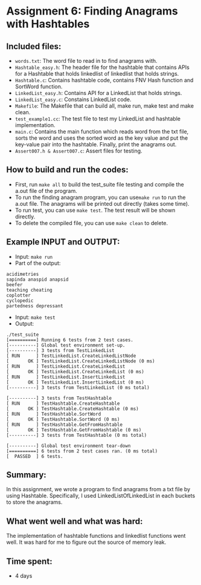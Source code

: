 # Assignment 6: Finding Anagrams with Hashtables


## Included files: 

* ```words.txt```: The word file to read in to find anagrams with. 
* ```Hashtable_easy.h```: The header file for the hashtable that contains APIs for a Hashtable that holds linkedlist of linkedlist that holds strings. 
* ```Hashtable.c```: Contains hashtable code, contains FNV Hash function and SortWord function. 
* ```LinkedList_easy.h```: Contains API for a LinkedList that holds strings. 
* ```LinkedList_easy.c```: Constains LinkedList code. 
* ```Makefile```: The Makefile that can build all, make run, make test and make clean.
* ```test_example1.cc```: The test file to test my LinkedList and hashtable implementation.
* ```main.c```: Contains the main function which reads word from the txt file, sorts the word and uses the sorted word as the key value and put the key-value pair into the hashtable. Finally, print the anagrams out.
* ```Assert007.h & Assert007.c```: Assert files for testing.

## How to build and run the codes:

* First, run ```make all``` to build the test_suite file testing and compile the a.out file of the program.
* To run the finding anagram program, you can use```make run``` to run the a.out file. The anagrams will be printed out directly (takes some time).
* To run test, you can use ```make test```. The test result will be shown directly.
* To delete the compiled file, you can use ```make clean``` to delete. 

## Example INPUT and OUTPUT:

* Input: ```make run```
* Part of the output: 
```
acidimetries
sapinda anaspid anapsid
beefer
teaching cheating
coplotter
cyclopedic
partedness depressant
```
* Input: ```make test```
* Output:
```
./test_suite
[==========] Running 6 tests from 2 test cases.
[----------] Global test environment set-up.
[----------] 3 tests from TestLinkedList
[ RUN      ] TestLinkedList.CreateLinkedListNode
[       OK ] TestLinkedList.CreateLinkedListNode (0 ms)
[ RUN      ] TestLinkedList.CreateLinkedList
[       OK ] TestLinkedList.CreateLinkedList (0 ms)
[ RUN      ] TestLinkedList.InsertLinkedList
[       OK ] TestLinkedList.InsertLinkedList (0 ms)
[----------] 3 tests from TestLinkedList (0 ms total)

[----------] 3 tests from TestHashtable
[ RUN      ] TestHashtable.CreateHashtable
[       OK ] TestHashtable.CreateHashtable (0 ms)
[ RUN      ] TestHashtable.SortWord
[       OK ] TestHashtable.SortWord (0 ms)
[ RUN      ] TestHashtable.GetFromHashtable
[       OK ] TestHashtable.GetFromHashtable (0 ms)
[----------] 3 tests from TestHashtable (0 ms total)

[----------] Global test environment tear-down
[==========] 6 tests from 2 test cases ran. (0 ms total)
[  PASSED  ] 6 tests.
```

## Summary:

In this assignment, we wrote a program to find anagrams from a txt file by using Hashtable. Specifically, I used LinkedListOfLinkedList in each buckets to store the anagrams. 

## What went well and what was hard:

The implementation of hashtable functions and linkedlist functions went well. It was hard for me to figure out the source of memory leak.

## Time spent:
* 4 days
